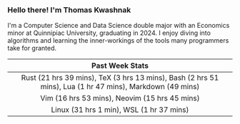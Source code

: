 
### Hello there! I'm Thomas Kwashnak

I'm a Computer Science and Data Science double major with an Economics
minor at Quinnipiac University, graduating in 2024.
I enjoy diving into algorithms and learning the inner-workings of the tools
many programmers take for granted.

| Past Week Stats |
| :---: |
| Rust (21 hrs 39 mins), TeX (3 hrs 13 mins), Bash (2 hrs 51 mins), Lua (1 hr 47 mins), Markdown (49 mins) |
| Vim (16 hrs 53 mins), Neovim (15 hrs 45 mins) |
| Linux (31 hrs 1 min), WSL (1 hr 37 mins) |

